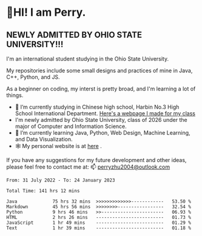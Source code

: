 # 🌄HI! I am Perry. <br> #
## NEWLY ADMITTED BY OHIO STATE UNIVERSITY!!! ##  
I'm an international student studying in the Ohio State University. <br>

My repositories include some small designs and practices of mine in Java, C++, Python, and JS. <br>

As a beginner on coding, my interst is pretty broad, and I'm learning a lot of things. <br>
- 🔭 I’m currently studying in Chinese high school, Harbin No.3 High School International Department. [Here's a webpage I made for my class](https://perry2004.github.io/weirdos/)
- I'm newly admitted by Ohio State University, class of 2026 under the major of Computer and Information Science. 
- 🌱 I’m currently learning Java, Python, Web Design, Machine Learning, and Data Visualization. 
- 🕸️ My personal website is at <a href="https://zhu-yp.cn">here</a> .  

If you have any suggestions for my future development and other ideas, please feel free to contact me at: 📫 [perryzhu2004@outlook.com](mailto:perryzhu2004@outlook.com)

<!--START_SECTION:waka-->

```text
From: 31 July 2022 - To: 24 January 2023

Total Time: 141 hrs 12 mins

Java             75 hrs 32 mins  >>>>>>>>>>>>>------------   53.50 %
Markdown         45 hrs 56 mins  >>>>>>>>-----------------   32.54 %
Python           9 hrs 46 mins   >>-----------------------   06.93 %
HTML             2 hrs 26 mins   -------------------------   01.73 %
JavaScript       1 hr 49 mins    -------------------------   01.29 %
Text             1 hr 39 mins    -------------------------   01.18 %
```

<!--END_SECTION:waka-->